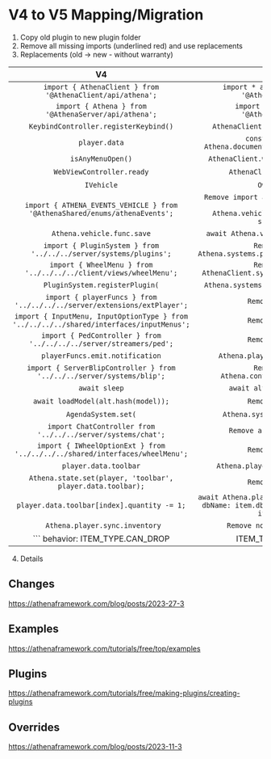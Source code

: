 # V4 to V5 Mapping/Migration

1. Copy old plugin to new plugin folder
2. Remove all missing imports (underlined red) and use replacements
3. Replacements (old -> new - without warranty)

| V4 | V5 | Client/Server |
|:----:|:-----:|:-----:|
| ```import { AthenaClient } from '@AthenaClient/api/athena';``` | ```import * as AthenaClient from '@AthenaClient/api';```    | Client |
| ```import { Athena } from '@AthenaServer/api/athena';``` | ```import * as Athena from '@AthenaServer/api';```    | Server |
| ```KeybindController.registerKeybind()```  | ```AthenaClient.systems.hotkeys.add()```    | Client |
| ```player.data```  | ```const playerData = Athena.document.character.get(player);```    | Server |
| ```isAnyMenuOpen()```  | ```AthenaClient.webview.isAnyMenuOpen()```    | Client |
| ```WebViewController.ready```  | ```AthenaClient.webview.ready```    | Client |
| ```IVehicle```  | ```OwnedVehicle```    | Shared |
| ```import { ATHENA_EVENTS_VEHICLE } from '@AthenaShared/enums/athenaEvents';```  | ```Remove import and use new autocomplete function Athena.vehicle.events.on("vehicle-spawned",...```    | Shared |
| ```Athena.vehicle.func.save```  | ```await Athena.vehicle.controls.update(```    | Shared |
| ```import { PluginSystem } from '../../../server/systems/plugins';```  | ```Remove and use Athena.systems.plugins.registerPlugin(...```    | Client |
| ```import { WheelMenu } from '../../../../client/views/wheelMenu';```  | ```Remove and use AthenaClient.systems.wheelMenu.open(...```    | Client |
| ```PluginSystem.registerPlugin(```  | ```Athena.systems.plugins.registerPlugin(```    | Server |
| ```import { playerFuncs } from '../../../../server/extensions/extPlayer';```  | ```Remove and use...```    | Server |
| ```import { InputMenu, InputOptionType } from '../../../../shared/interfaces/inputMenus';```  | ```Remove and use...```    | Server |
| ```import { PedController } from '../../../../server/streamers/ped';```  | ```Remove and use...```    | Server |
| ```playerFuncs.emit.notification```  | ```Athena.player.emit.notification```    | Server |
| ```import { ServerBlipController } from '../../../server/systems/blip';```  | ```Remove and use Athena.controllers.blip.append```    | Server |
| ```await sleep```  | ```await alt.Utils.wait(100);```    | Server |
| ```await loadModel(alt.hash(model));```  | ```Remove and use...```    | Server |
| ```AgendaSystem.set(```  | ```Athena.systems.loginFlow.add(```    | Server |
| ```import ChatController from '../../../server/systems/chat';```  | ```Remove and use... #command```    | Server |
| ```import { IWheelOptionExt } from '../../../../shared/interfaces/wheelMenu';```  | ```Remove and use...```    | Server |
| ```player.data.toolbar```  | ```Athena.player.toolbar.getAt(...)```    | Server |
| ```Athena.state.set(player, 'toolbar', player.data.toolbar);```  | ```Remove and use...```    | Server |
| ```player.data.toolbar[index].quantity -= 1;```  | ```await Athena.player.toolbar.sub(player, { dbName: item.dbName, quantity: 1, data: item.data })```    | Server |
| ``` Athena.player.sync.inventory```  | ```Remove not needed anymore!?```    | Server |
| ``` behavior: ITEM_TYPE.CAN_DROP | ITEM_TYPE.CAN_TRADE | ITEM_TYPE.IS_TOOLBAR | ITEM_TYPE.CONSUMABLE | ITEM_TYPE.SKIP_CONSUMABLE,```  | ```behavior: { canDrop: true, canTrade: true, destroyOnDrop: false, isToolbar: true, consumable: true },```    | Shared |


4. Details

## Changes

https://athenaframework.com/blog/posts/2023-27-3
## Examples

https://athenaframework.com/tutorials/free/top/examples
## Plugins

https://athenaframework.com/tutorials/free/making-plugins/creating-plugins
## Overrides

https://athenaframework.com/blog/posts/2023-11-3




